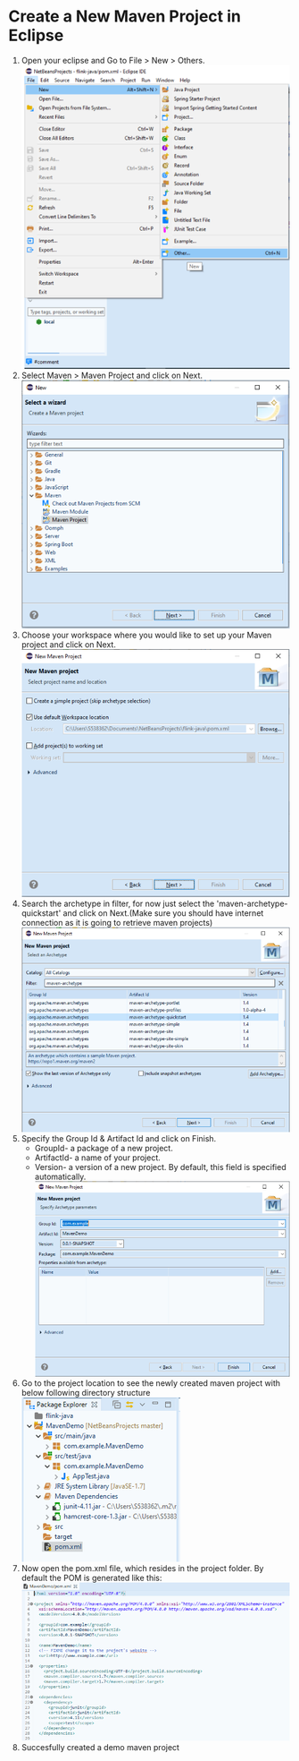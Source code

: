 # Create a New Maven Project in Eclipse

1. Open your eclipse and Go to File > New > Others.
![image](./images/img1.PNG)
2. Select Maven > Maven Project and click on Next.
![image](./images/img2.PNG)
3. Choose your workspace where you would like to set up your Maven project and click on Next.
![image](./images/img3.PNG)
4. Search the archetype in filter, for now just select the 'maven-archetype-quickstart' and click on Next.(Make sure you should have internet connection as it is going to retrieve maven projects)
![image](./images/img4.PNG)
5. Specify the Group Id & Artifact Id and click on Finish.
    - GroupId- a package of a new project.
    - ArtifactId- a name of your project.
    - Version- a version of a new project. By default, this field is specified automatically.
![image](./images/img5.PNG)
6.  Go to the project location to see the newly created maven project with below following directory structure
![image](./images/img6.PNG)
7. Now open the pom.xml file, which resides in the project folder. By default the POM is generated like this:
![image](./images/img7.PNG)
8. Succesfully created a demo maven project